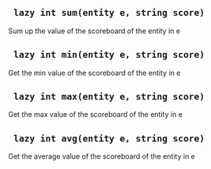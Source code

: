 ## ` lazy int sum(entity e, string score)`
Sum up the value of the scoreboard of the entity in e

## ` lazy int min(entity e, string score)`
Get the min value of the scoreboard of the entity in e

## ` lazy int max(entity e, string score)`
Get the max value of the scoreboard of the entity in e

## ` lazy int avg(entity e, string score)`
Get the average value of the scoreboard of the entity in e


